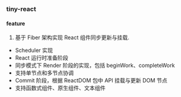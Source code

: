 ### tiny-react

#### feature

1.  基于 Fiber 架构实现 React 组件同步更新与挂载.

- Scheduler 实现
- React 运行时准备阶段
- 同步模式下 Render 阶段的实现，包括 beginWork、completeWork
- 支持单节点和多节点协调
- Commit 阶段，根据 ReactDOM 包中 API 挂载与更新 DOM 节点
- 支持函数式组件、原生组件、文本组件
